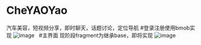 # CheYAOYao
汽车美容，短视频分享，即时聊天，话题讨论，定位导航
#登录注册使用bmob实现
![image](https://github.com/wd-wd/CheYAOYao/blob/master/screenhost/c.gif)  
#主界面
现阶段fragment为继承base，即将实现
![image](https://github.com/wd-wd/CheYAOYao/blob/master/screenhost/b.gif)   
